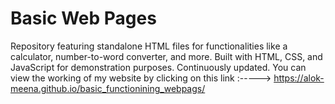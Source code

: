 
# Basic Web Pages
Repository featuring standalone HTML files for functionalities like a calculator, number-to-word converter, and more. Built with HTML, CSS, and JavaScript for demonstration purposes. Continuously updated. 
You can view the working of my website by clicking on this link :-----> https://alok-meena.github.io/basic_functionining_webpags/



